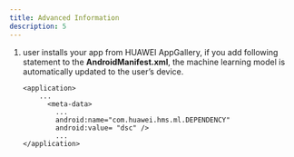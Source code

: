 ```yaml
---
title: Advanced Information
description: 5
---
```


<ol type="1">
  <li>user installs your app from HUAWEI AppGallery, if you add following statement to the <strong>AndroidManifest.xml</strong>, the machine learning model is automatically updated to the user’s device.
    <pre><div id="copy-button30" class="copy-btn" title="Copy" onclick="copyCode(this.id)"></div><code><span class="pln"><span class="pun"><</span>application</span><span class="pun">></span>
    <span class="pun">...</span><span class="pln"></span>
      <span class="str"><span class="pun"><</span>meta-data</span><span class="pun">></span><span class="pln">
        <span class="pun">...</span><span class="pln"></span>
        <span class="pln">android:name="com.huawei.hms.ml.DEPENDENCY"</span>
        <span class="pln">android:value= "dsc" /></span>
        <span class="pun">...</span><span class="pln"></span>
<span class="str"><span class="pun"><</span>/application<span class="pun">></span></span><span class="pln">
  </code></pre>
  </li>
</ol>
